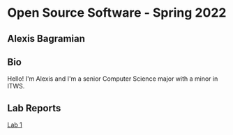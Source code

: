 # Open Source Software - Spring 2022
## Alexis Bagramian
## Bio
Hello! I'm Alexis and I'm a senior Computer Science major with a minor in ITWS.


## Lab Reports
[Lab 1](labs/lab-01/report.md)
